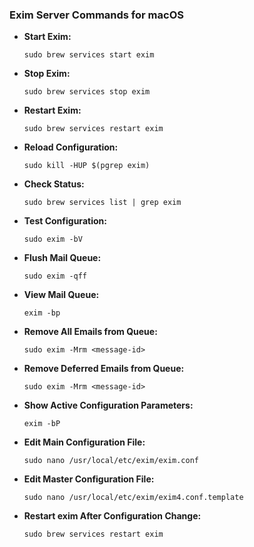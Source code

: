 ### Exim Server Commands for macOS

- **Start Exim:**
  ```shell
  sudo brew services start exim
  ```
- **Stop Exim:**
  ```shell
  sudo brew services stop exim
  ```
- **Restart Exim:**
  ```shell
  sudo brew services restart exim
  ```
- **Reload Configuration:**
  ```shell
  sudo kill -HUP $(pgrep exim)
  ```
- **Check Status:**
  ```shell
  sudo brew services list | grep exim
  ```
- **Test Configuration:**
  ```shell
  sudo exim -bV
  ```
- **Flush Mail Queue:**
  ```shell
  sudo exim -qff
  ```
- **View Mail Queue:**
  ```shell
  exim -bp
  ```
- **Remove All Emails from Queue:**
  ```shell
  sudo exim -Mrm <message-id>
  ```
- **Remove Deferred Emails from Queue:**
  ```shell
  sudo exim -Mrm <message-id>
  ```
- **Show Active Configuration Parameters:**
  ```shell
  exim -bP
  ```
- **Edit Main Configuration File:**
  ```shell
  sudo nano /usr/local/etc/exim/exim.conf
  ```
- **Edit Master Configuration File:**
  ```shell
  sudo nano /usr/local/etc/exim/exim4.conf.template
  ```
- **Restart exim After Configuration Change:**
  ```shell
  sudo brew services restart exim
  ```
  
